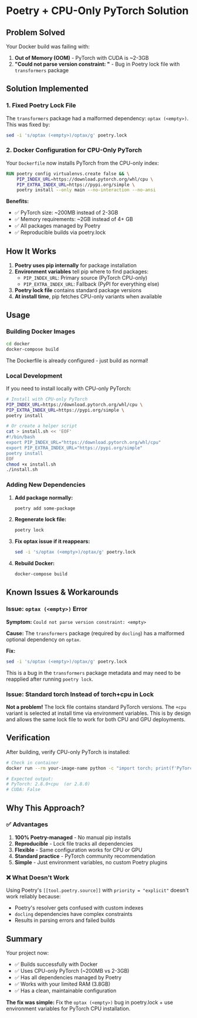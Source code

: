 # Poetry + CPU-Only PyTorch Solution

## Problem Solved

Your Docker build was failing with:
1. **Out of Memory (OOM)** - PyTorch with CUDA is ~2-3GB
2. **"Could not parse version constraint: <empty>"** - Bug in Poetry lock file with `transformers` package

## Solution Implemented

### 1. Fixed Poetry Lock File

The `transformers` package had a malformed dependency: `optax (<empty>)`. This was fixed by:
```bash
sed -i 's/optax (<empty>)/optax/g' poetry.lock
```

### 2. Docker Configuration for CPU-Only PyTorch

Your `Dockerfile` now installs PyTorch from the CPU-only index:

```dockerfile
RUN poetry config virtualenvs.create false && \
    PIP_INDEX_URL=https://download.pytorch.org/whl/cpu \
    PIP_EXTRA_INDEX_URL=https://pypi.org/simple \
    poetry install --only main --no-interaction --no-ansi
```

**Benefits:**
- ✅ PyTorch size: ~200MB instead of 2-3GB
- ✅ Memory requirements: ~2GB instead of 4+ GB
- ✅ All packages managed by Poetry
- ✅ Reproducible builds via poetry.lock

## How It Works

1. **Poetry uses pip internally** for package installation
2. **Environment variables** tell pip where to find packages:
   - `PIP_INDEX_URL`: Primary source (PyTorch CPU-only)
   - `PIP_EXTRA_INDEX_URL`: Fallback (PyPI for everything else)
3. **Poetry lock file** contains standard package versions
4. **At install time**, pip fetches CPU-only variants when available

## Usage

### Building Docker Images

```bash
cd docker
docker-compose build
```

The Dockerfile is already configured - just build as normal!

### Local Development

If you need to install locally with CPU-only PyTorch:

```bash
# Install with CPU-only PyTorch
PIP_INDEX_URL=https://download.pytorch.org/whl/cpu \
PIP_EXTRA_INDEX_URL=https://pypi.org/simple \
poetry install

# Or create a helper script
cat > install.sh << 'EOF'
#!/bin/bash
export PIP_INDEX_URL="https://download.pytorch.org/whl/cpu"
export PIP_EXTRA_INDEX_URL="https://pypi.org/simple"
poetry install
EOF
chmod +x install.sh
./install.sh
```

### Adding New Dependencies

1. **Add package normally:**
   ```bash
   poetry add some-package
   ```

2. **Regenerate lock file:**
   ```bash
   poetry lock
   ```

3. **Fix optax issue if it reappears:**
   ```bash
   sed -i 's/optax (<empty>)/optax/g' poetry.lock
   ```

4. **Rebuild Docker:**
   ```bash
   docker-compose build
   ```

## Known Issues & Workarounds

### Issue: `optax (<empty>)` Error

**Symptom:** `Could not parse version constraint: <empty>`

**Cause:** The `transformers` package (required by `docling`) has a malformed optional dependency on `optax`.

**Fix:**
```bash
sed -i 's/optax (<empty>)/optax/g' poetry.lock
```

This is a bug in the `transformers` package metadata and may need to be reapplied after running `poetry lock`.

### Issue: Standard torch Instead of torch+cpu in Lock

**Not a problem!** The lock file contains standard PyTorch versions. The `+cpu` variant is selected at install time via environment variables. This is by design and allows the same lock file to work for both CPU and GPU deployments.

## Verification

After building, verify CPU-only PyTorch is installed:

```bash
# Check in container
docker run --rm your-image-name python -c "import torch; print(f'PyTorch: {torch.__version__}'); print(f'CUDA: {torch.cuda.is_available()}')"

# Expected output:
# PyTorch: 2.8.0+cpu  (or 2.8.0)
# CUDA: False
```

## Why This Approach?

### ✅ Advantages

1. **100% Poetry-managed** - No manual pip installs
2. **Reproducible** - Lock file tracks all dependencies
3. **Flexible** - Same configuration works for CPU or GPU
4. **Standard practice** - PyTorch community recommendation
5. **Simple** - Just environment variables, no custom Poetry plugins

### ❌ What Doesn't Work

Using Poetry's `[[tool.poetry.source]]` with `priority = "explicit"` doesn't work reliably because:
- Poetry's resolver gets confused with custom indexes
- `docling` dependencies have complex constraints
- Results in parsing errors and failed builds

## Summary

Your project now:
- ✅ Builds successfully with Docker
- ✅ Uses CPU-only PyTorch (~200MB vs 2-3GB)
- ✅ Has all dependencies managed by Poetry
- ✅ Works with your limited RAM (3.8GB)
- ✅ Has a clean, maintainable configuration

**The fix was simple:** Fix the `optax (<empty>)` bug in poetry.lock + use environment variables for PyTorch CPU installation.

